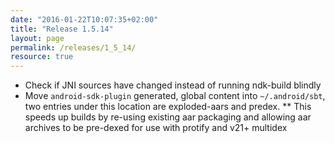 ```yaml
---
date: "2016-01-22T10:07:35+02:00"
title: "Release 1.5.14"
layout: page
permalink: /releases/1_5_14/
resource: true
---
```


* Check if JNI sources have changed instead of running ndk-build blindly
* Move `android-sdk-plugin` generated, global content into `~/.android/sbt`, two entries under this location are exploded-aars and predex.
** This speeds up builds by re-using existing aar packaging and allowing aar archives to be pre-dexed for use with protify and v21+ multidex
